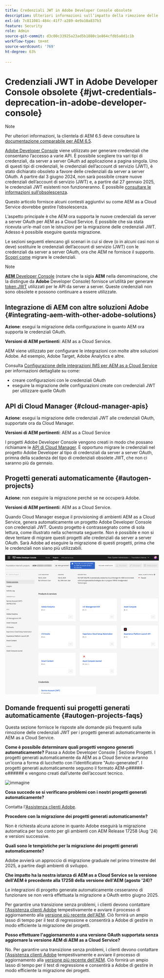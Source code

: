 ```yaml
---
title: Credenziali JWT in Adobe Developer Console obsolete
description: Ulteriori informazioni sull’impatto della rimozione delle credenziali JWT in Adobe Developer Console su AEM.
exl-id: 7c811081-484c-41f7-a289-4e9a10a837b3
feature: Security
role: Admin
source-git-commit: d3c00c33925a23ad5b1080c1e864cfdb5a8d1c1b
workflow-type: tm+mt
source-wordcount: '769'
ht-degree: 63%

---
```


# Credenziali JWT in Adobe Developer Console obsolete {#jwt-credentials-deprecation-in-adobe-developer-console}

>[!NOTE]
>
>Per ulteriori informazioni, la clientela di AEM 6.5 deve consultare la [documentazione comparabile per AEM 6.5](https://experienceleague.adobe.com/it/docs/experience-manager-65/content/security/jwt-credentials-deprecation-in-adobe-developer-console).

[Adobe Developer Console](https://developer.adobe.com/console) viene utilizzato per generare credenziali che consentano l’accesso a varie API. È possibile scegliere tra vari tipi di credenziali, da server a server OAuth ad applicazione a pagina singola. Uno di questi tipi di credenziali, le credenziali dell’account di servizio (JWT), è stato dichiarato obsoleto a favore delle credenziali da server a server OAuth. A partire dal 3 giugno 2024, non sarà possibile creare nuove credenziali dell’account di servizio (JWT) e, a partire dal 27 gennaio 2025, le credenziali JWT esistenti non funzioneranno. È possibile [consultare le informazioni sull’obsolescenza](https://developer.adobe.com/developer-console/docs/guides/authentication/ServerToServerAuthentication/migration/).

Questo articolo fornisce alcuni contesti aggiuntivi su come AEM as a Cloud Service dovrebbe gestire l’obsolescenza.

L’aspetto principale è che AEM ora supporta le nuove credenziali da server a server OAuth per AEM as a Cloud Service. È possibile che sia stata ricevuta un’e-mail con le istruzioni per la migrazione delle credenziali JWT. Adesso è possibile eseguire questa migrazione.

Le sezioni seguenti elencano gli scenari in cui si deve (o in alcuni casi non si deve) sostituire le credenziali dell’account di servizio (JWT) con le credenziali da server a server OAuth, ora che AEM ne fornisce il supporto. [Scopri come](https://developer.adobe.com/developer-console/docs/guides/authentication/ServerToServerAuthentication/migration/#migration-overview) migrare le credenziali.

>[!NOTE]
>
>[**AEM** Developer Console](/help/implementing/developing/introduction/development-guidelines.md#crxde-lite-and-developer-console) (notare che la sigla **AEM** nella denominazione, che la distingue da **Adobe** Developer Console) fornisce un’utilità per generare [token JWT](/help/implementing/developing/introduction/generating-access-tokens-for-server-side-apis.md) utilizzati per le API da server a server. Queste credenziali non sono obsolete e possono continuare a essere utilizzate.

## Integrazione di AEM con altre soluzioni Adobe {#integrating-aem-with-other-adobe-solutions}

**Azione**: esegui la migrazione della configurazione in quanto AEM ora supporta le credenziali OAuth.

**Versioni di AEM pertinenti**: AEM as a Cloud Service.

AEM viene utilizzato per configurare le integrazioni con molte altre soluzioni Adobe. Ad esempio, Adobe Target, Adobe Analytics e altre.

Consulta [Configurazione delle integrazioni IMS per AEM as a Cloud Service](/help/security/setting-up-ims-integrations-for-aem-as-a-cloud-service.md) per informazioni dettagliate su come:

* creare configurazioni con le credenziali OAuth
* eseguire la migrazione delle configurazioni create con credenziali JWT per utilizzare quelle OAuth

## API di Cloud Manager {#cloud-manager-apis}

**Azione**: esegui la migrazione delle credenziali JWT alle credenziali OAuth, supportate ora da Cloud Manager.

**Versioni di AEM pertinenti**: AEM as a Cloud Service

I progetti Adobe Developer Console vengono creati in modo che possano richiamare le [API di Cloud Manager](https://developer.adobe.com/experience-cloud/cloud-manager/guides/getting-started/create-api-integration/). È opportuno migrare le credenziali nel progetto Adobe Developer al tipo di credenziali da server a server OAuth, primna della scadenza del tipo di credenziali obsolete JWT, che non ci saranno più da gennaio.

## Progetti generati automaticamente {#autogen-projects}

**Azione**: non eseguire la migrazione perché se ne occuperà Adobe.

**Versioni di AEM pertinenti**: AEM as a Cloud Service.

Quando Cloud Manager esegue il provisioning di ambienti AEM as a Cloud Service, genera automaticamente un progetto Adobe Developer Console con credenziali JWT. Questo progetto è contrassegnato come di sola lettura, come illustrato nella schermata seguente. Non è possibile e non si deve tentare di migrare questi progetti alle credenziali da server a server OAuth. Sarà Adobe ad eseguire la migrazione di questi progetti, prima che le credenziali non siano più utilizzabili.

![Progetti generati automaticamente](/help/security/assets/jwt-deprecation-autogen-projects.png)

## Domande frequenti sui progetti generati automaticamente {#autogen-projects-faqs}

Questa sezione fornisce le risposte alle domande più frequenti sulla rimozione delle credenziali JWT per i progetti generati automaticamente in AEM as a Cloud Service.

**Come è possibile determinare quali progetti vengono generati automaticamente?**
Passa a Adobe Developer Console | Sezione Progetti.  I progetti generati automaticamente da AEM as a Cloud Service avranno un’icona a forma di lucchetto con l’identificatore &quot;Auto-generated&quot;.  I progetti generati automaticamente seguono il formato AEM-p#####-e###### e vengono creati dall’utente dell’account tecnico.

<img width="439" alt="immagine" src="https://git.corp.adobe.com/storage/user/16149/files/6b20a8a3-3711-4741-8f2c-ec5e36fe97cc">


**Cosa succede se si verificano problemi con i nostri progetti generati automaticamente?**

Contatta l&#39;[Assistenza clienti Adobe](https://helpx.adobe.com/it/enterprise/using/support-for-experience-cloud.html).

**Procedere con la migrazione dei progetti generati automaticamente?**

Non è richiesta alcuna azione in quanto Adobe eseguirà la migrazione automatica per tuo conto per gli ambienti con AEM Release 17258 (Aug &#39;24) e versioni successive.

**Quali sono le tempistiche per la migrazione dei progetti generati automaticamente?**

Adobe avvierà un approccio di migrazione graduale nel primo trimestre del 2025, a partire dagli ambienti di sviluppo.

**Che impatto ha la nostra istanza di AEM as a Cloud Service se la versione dell&#39;AEM è precedente alla 17258 della versione dell&#39;AEM (agosto &#39;24)?**

Le integrazioni di progetto generate automaticamente cesseranno di funzionare se non verrà effettuata la migrazione a OAuth entro giugno 2025.

Per garantire una transizione senza problemi, i clienti devono contattare [l&#39;Assistenza clienti Adobe](https://helpx.adobe.com/it/enterprise/using/support-for-experience-cloud.html) tempestivamente e avviare il processo di aggiornamento alla [versione più recente dell&#39;AEM](https://experienceleague.adobe.com/it/docs/experience-manager-cloud-service/content/release-notes/maintenance/latest). Ciò fornirà un ampio lasso di tempo per il test di regressione e consentirà a Adobe di gestire in modo efficiente la migrazione dei progetti.

**Posso effettuare l&#39;aggiornamento a una versione OAuth supportata senza aggiornare la versione AEM di AEM as a Cloud Service?**

No. Per garantire una transizione senza problemi, i clienti devono contattare [l&#39;Assistenza clienti Adobe](https://helpx.adobe.com/it/enterprise/using/support-for-experience-cloud.html) tempestivamente e avviare il processo di aggiornamento alla [versione più recente dell&#39;AEM](https://experienceleague.adobe.com/it/docs/experience-manager-cloud-service/content/release-notes/maintenance/latest). Ciò fornirà un ampio lasso di tempo per il test di regressione e consentirà a Adobe di gestire in modo efficiente la migrazione dei progetti.
